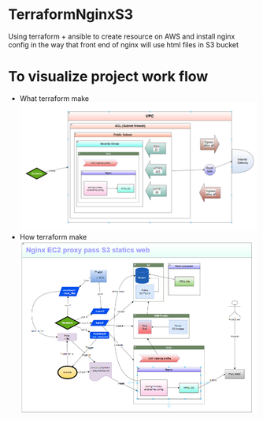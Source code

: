 # TerraformNginxS3
Using terraform + ansible to create resource on AWS and install nginx config in the way that front end of nginx will use html files in S3 bucket

# To visualize project work flow  
- What terraform make
![alt text](https://raw.githubusercontent.com/NTD151298/TerraformNginxS3/main/Visualizer/Terraform-make-2.png)
- How terraform make
![alt text](https://raw.githubusercontent.com/NTD151298/TerraformNginxS3/main/Visualizer/Terraform-make.png)
